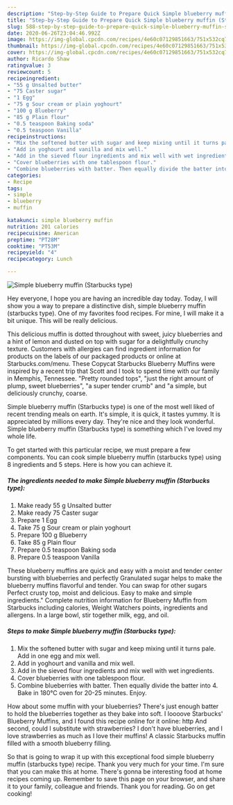 ```yaml
---
description: "Step-by-Step Guide to Prepare Quick Simple blueberry muffin (Starbucks type)"
title: "Step-by-Step Guide to Prepare Quick Simple blueberry muffin (Starbucks type)"
slug: 588-step-by-step-guide-to-prepare-quick-simple-blueberry-muffin-starbucks-type
date: 2020-06-26T23:04:46.992Z
image: https://img-global.cpcdn.com/recipes/4e60c07129851663/751x532cq70/simple-blueberry-muffin-starbucks-type-recipe-main-photo.jpg
thumbnail: https://img-global.cpcdn.com/recipes/4e60c07129851663/751x532cq70/simple-blueberry-muffin-starbucks-type-recipe-main-photo.jpg
cover: https://img-global.cpcdn.com/recipes/4e60c07129851663/751x532cq70/simple-blueberry-muffin-starbucks-type-recipe-main-photo.jpg
author: Ricardo Shaw
ratingvalue: 3
reviewcount: 5
recipeingredient:
- "55 g Unsalted butter"
- "75 Caster sugar"
- "1 Egg"
- "75 g Sour cream or plain yoghourt"
- "100 g Blueberry"
- "85 g Plain flour"
- "0.5 teaspoon Baking soda"
- "0.5 teaspoon Vanilla"
recipeinstructions:
- "Mix the softened butter with sugar and keep mixing until it turns pale. Add in one egg and mix well."
- "Add in yoghourt and vanilla and mix well."
- "Add in the sieved flour ingredients and mix well with wet ingredients."
- "Cover blueberries with one tablespoon flour."
- "Combine blueberries with batter. Then equally divide the batter into 4. Bake in 180℃ oven for 20-25 minutes. Enjoy."
categories:
- Recipe
tags:
- simple
- blueberry
- muffin

katakunci: simple blueberry muffin 
nutrition: 201 calories
recipecuisine: American
preptime: "PT28M"
cooktime: "PT53M"
recipeyield: "4"
recipecategory: Lunch

---
```



![Simple blueberry muffin (Starbucks type)](https://img-global.cpcdn.com/recipes/4e60c07129851663/751x532cq70/simple-blueberry-muffin-starbucks-type-recipe-main-photo.jpg)

Hey everyone, I hope you are having an incredible day today. Today, I will show you a way to prepare a distinctive dish, simple blueberry muffin (starbucks type). One of my favorites food recipes. For mine, I will make it a bit unique. This will be really delicious.

This delicious muffin is dotted throughout with sweet, juicy blueberries and a hint of lemon and dusted on top with sugar for a delightfully crunchy texture. Customers with allergies can find ingredient information for products on the labels of our packaged products or online at Starbucks.com/menu. These Copycat Starbucks Blueberry Muffins were inspired by a recent trip that Scott and I took to spend time with our family in Memphis, Tennessee. &#34;Pretty rounded tops&#34;, &#34;just the right amount of plump, sweet blueberries&#34;, &#34;a super tender crumb&#34; and &#34;a simple, but deliciously crunchy, coarse.

Simple blueberry muffin (Starbucks type) is one of the most well liked of recent trending meals on earth. It's simple, it is quick, it tastes yummy. It is appreciated by millions every day. They're nice and they look wonderful. Simple blueberry muffin (Starbucks type) is something which I've loved my whole life.


To get started with this particular recipe, we must prepare a few components. You can cook simple blueberry muffin (starbucks type) using 8 ingredients and 5 steps. Here is how you can achieve it.

<!--inarticleads1-->

##### The ingredients needed to make Simple blueberry muffin (Starbucks type):

1. Make ready 55 g Unsalted butter
1. Make ready 75 Caster sugar
1. Prepare 1 Egg
1. Take 75 g Sour cream or plain yoghourt
1. Prepare 100 g Blueberry
1. Take 85 g Plain flour
1. Prepare 0.5 teaspoon Baking soda
1. Prepare 0.5 teaspoon Vanilla


These blueberry muffins are quick and easy with a moist and tender center bursting with blueberries and perfectly Granulated sugar helps to make the blueberry muffins flavorful and tender. You can swap for other sugars Perfect crusty top, moist and delicious. Easy to make and simple ingredients.&#34; Complete nutrition information for Blueberry Muffin from Starbucks including calories, Weight Watchers points, ingredients and allergens. In a large bowl, stir together milk, egg, and oil. 

<!--inarticleads2-->

##### Steps to make Simple blueberry muffin (Starbucks type):

1. Mix the softened butter with sugar and keep mixing until it turns pale. Add in one egg and mix well.
1. Add in yoghourt and vanilla and mix well.
1. Add in the sieved flour ingredients and mix well with wet ingredients.
1. Cover blueberries with one tablespoon flour.
1. Combine blueberries with batter. Then equally divide the batter into 4. Bake in 180℃ oven for 20-25 minutes. Enjoy.


How about some muffin with your blueberries? There&#39;s just enough batter to hold the blueberries together as they bake into soft. I loooove Starbucks&#39; Blueberry Muffins, and I found this recipe online for it online: http And second, could I substitute with strawberries? I don&#39;t have blueberries, and I love strawberries as much as I love their muffins! A classic Starbucks muffin filled with a smooth blueberry filling. 

So that is going to wrap it up with this exceptional food simple blueberry muffin (starbucks type) recipe. Thank you very much for your time. I'm sure that you can make this at home. There's gonna be interesting food at home recipes coming up. Remember to save this page on your browser, and share it to your family, colleague and friends. Thank you for reading. Go on get cooking!

